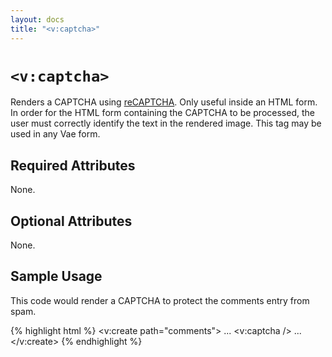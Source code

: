 ```yaml
---
layout: docs
title: "<v:captcha>"
---
```


# `<v:captcha>`

Renders a CAPTCHA using [reCAPTCHA](http://recaptcha.net/). Only useful
inside an HTML form. In order for the HTML form containing the CAPTCHA
to be processed, the user must correctly identify the text in the
rendered image. This tag may be used in any Vae form.

## Required Attributes

None.

## Optional Attributes

None.

## Sample Usage

This code would render a CAPTCHA to protect the comments entry from
spam.

{% highlight html %}
<v:create path="comments">
 ...
 <v:captcha />
 ...
</v:create>
{% endhighlight %}
